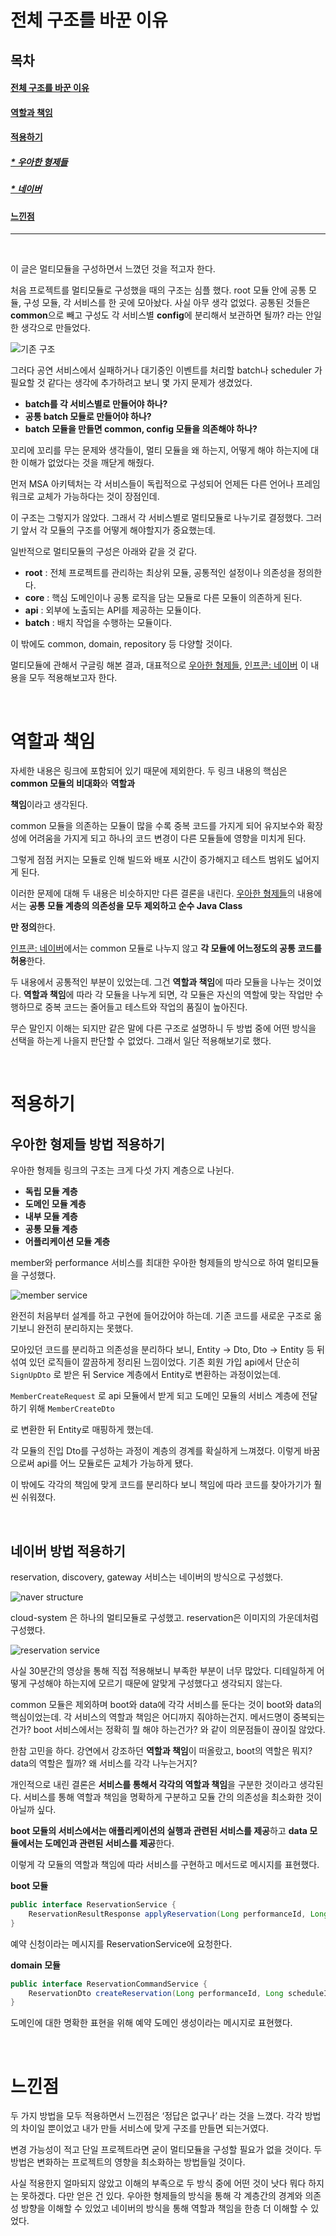 # 전체 구조를 바꾼 이유

## 목차

#### [전체 구조를 바꾼 이유](#전체-구조를-바꾼-이유)

#### [역할과 책임](#역할과-책임-1)

#### [적용하기](#적용하기-1)

##### [\* 우아한 형제들](#우아한-형제들-방법-적용하기)

##### [\* 네이버](#네이버-방법-적용하기)

#### [느낀점](#느낀점-1)

---

<br>

이 글은 멀티모듈을 구성하면서 느꼈던 것을 적고자 한다.

처음 프로젝트를 멀티모듈로 구성했을 때의 구조는 심플 했다. root 모듈 안에 공통 모듈, 구성 모듈, 각 서비스를 한 곳에 모아놨다. 사실 아무 생각 없었다. 공통된 것들은 **common**으로 빼고 구성도 각 서비스별 **config**에 분리해서 보관하면 될까? 라는 안일한 생각으로 만들었다.

![기존 구조](./image/legacy_structure.png)

그러다 공연 서비스에서 실패하거나 대기중인 이벤트를 처리할 batch나 scheduler 가 필요할 것 같다는 생각에 추가하려고 보니 몇 가지 문제가 생겼었다.

- **batch를 각 서비스별로 만들어야 하나?**
- **공통 batch 모듈로 만들어야 하나?**
- **batch 모듈을 만들면 common, config 모듈을 의존해야 하나?**

꼬리에 꼬리를 무는 문제와 생각들이, 멀티 모듈을 왜 하는지, 어떻게 해야 하는지에 대한 이해가 없었다는 것을 깨닫게 해줬다.

먼저 MSA 아키텍처는 각 서비스들이 독립적으로 구성되어 언제든 다른 언어나 프레임워크로 교체가 가능하다는 것이 장점인데.

이 구조는 그렇지가 않았다. 그래서 각 서비스별로 멀티모듈로 나누기로 결정했다. 그러기 앞서 각 모듈의 구조를 어떻게 해야할지가 중요했는데.

일반적으로 멀티모듈의 구성은 아래와 같을 것 같다.

- **root** : 전체 프로젝트를 관리하는 최상위 모듈, 공통적인 설정이나 의존성을 정의한다.
- **core** : 핵심 도메인이나 공통 로직을 담는 모듈로 다른 모듈이 의존하게 된다.
- **api** : 외부에 노출되는 API를 제공하는 모듈이다.
- **batch** : 배치 작업을 수행하는 모듈이다.

이 밖에도 common, domain, repository 등 다양할 것이다.

멀티모듈에 관해서 구글링 해본 결과, 대표적으로 [우아한 형제들](https://techblog.woowahan.com/2637/), [인프콘: 네이버](https://www.youtube.com/watch?v=ipDzLJK-7Kc) 이 내용을 모두 적용해보고자 한다.

<br>

# 역할과 책임

자세한 내용은 링크에 포함되어 있기 때문에 제외한다. 두 링크 내용의 핵심은 **common 모듈의 비대화**와 **역할과**

**책임**이라고 생각된다.

common 모듈을 의존하는 모듈이 많을 수록 중복 코드를 가지게 되어 유지보수와 확장성에 어려움을 가지게 되고 하나의 코드 변경이 다른 모듈들에 영향을 미치게 된다.

그렇게 점점 커지는 모듈로 인해 빌드와 배포 시간이 증가해지고 테스트 범위도 넓어지게 된다.

이러한 문제에 대해 두 내용은 비슷하지만 다른 결론을 내린다. [우아한 형제들](https://techblog.woowahan.com/2637/)의 내용에서는 **공통 모듈 계층의 의존성을 모두 제외하고 순수 Java Class**

**만 정의**한다.

[인프콘: 네이버](https://www.youtube.com/watch?v=ipDzLJK-7Kc)에서는 common 모듈로 나누지 않고 **각 모듈에 어느정도의 공통 코드를 허용**한다.

두 내용에서 공통적인 부분이 있었는데. 그건 **역할과 책임**에 따라 모듈을 나누는 것이었다. **역할과 책임**에 따라 각 모듈을 나누게 되면, 각 모듈은 자신의 역할에 맞는 작업만 수행하므로 중복 코드는 줄어들고 테스트와 작업의 품질이 높아진다.

무슨 말인지 이해는 되지만 같은 말에 다른 구조로 설명하니 두 방법 중에 어떤 방식을 선택을 하는게 나을지 판단할 수 없었다. 그래서 일단 적용해보기로 했다.

<br>

# 적용하기

## 우아한 형제들 방법 적용하기

우아한 형제들 링크의 구조는 크게 다섯 가지 계층으로 나뉜다.

- **독립 모듈 계층**
- **도메인 모듈 계층**
- **내부 모듈 계층**
- **공통 모듈 계층**
- **어플리케이션 모듈 계층**

member와 performance 서비스를 최대한 우아한 형제들의 방식으로 하여 멀티모듈을 구성했다.

![member service](./image/member_structure.png)

완전히 처음부터 설계를 하고 구현에 들어갔어야 하는데. 기존 코드를 새로운 구조로 옮기보니 완전히 분리하지는 못했다.

모아있던 코드를 분리하고 의존성을 분리하다 보니, Entity → Dto, Dto → Entity 등 뒤섞여 있던 로직들이 깔끔하게 정리된 느낌이었다. 기존 회원 가입 api에서 단순히 `SignUpDto` 로 받은 뒤 Service 계층에서 Entity로 변환하는 과정이었는데.

`MemberCreateRequest` 로 api 모듈에서 받게 되고 도메인 모듈의 서비스 계층에 전달하기 위해 `MemberCreateDto`

로 변환한 뒤 Entity로 매핑하게 했는데.

각 모듈의 진입 Dto를 구성하는 과정이 계층의 경계를 확실하게 느껴졌다. 이렇게 바꿈으로써 api를 어느 모듈로든 교체가 가능하게 됐다.

이 밖에도 각각의 책임에 맞게 코드를 분리하다 보니 책임에 따라 코드를 찾아가기가 훨씬 쉬워졌다.

<br>

## 네이버 방법 적용하기

reservation, discovery, gateway 서비스는 네이버의 방식으로 구성했다.

![naver structure](./image/naver_structure.png)

cloud-system 은 하나의 멀티모듈로 구성했고. reservation은 이미지의 가운데처럼 구성했다.

![reservation service](./image/reservation_structure.png)

사실 30분간의 영상을 통해 직접 적용해보니 부족한 부분이 너무 많았다. 디테일하게 어떻게 구성해야 하는지에 모르기 때문에 알맞게 구성했다고 생각되지 않는다.

common 모듈은 제외하며 boot와 data에 각각 서비스를 둔다는 것이 boot와 data의 핵심이었는데. 각 서비스의 역할과 책임은 어디까지 줘야하는건지. 메서드명이 중복되는건가? boot 서비스에서는 정확히 뭘 해야 하는건가? 와 같이 의문점들이 끊이질 않았다.

한참 고민을 하다. 강연에서 강조하던 **역할과 책임**이 떠올랐고, boot의 역할은 뭐지? data의 역할은 뭘까? 왜 서비스를 각각 나누는거지?

개인적으로 내린 결론은 **서비스를 통해서 각각의 역할과 책임**을 구분한 것이라고 생각된다. 서비스를 통해 역할과 책임을 명확하게 구분하고 모듈 간의 의존성을 최소화한 것이 아닐까 싶다.

**boot 모듈의 서비스에서는 애플리케이션의 실행과 관련된 서비스를 제공**하고 **data 모듈에서는 도메인과 관련된 서비스를 제공**한다.

이렇게 각 모듈의 역할과 책임에 따라 서비스를 구현하고 메서드로 메시지를 표현했다.

**boot 모듈**

```java
public interface ReservationService {
    ReservationResultResponse applyReservation(Long performanceId, Long scheduleId, ReservationApplyRequest reservationApplyRequest);
}
```

예약 신청이라는 메시지를 ReservationService에 요청한다.

**domain 모듈**

```java
public interface ReservationCommandService {
    ReservationDto createReservation(Long performanceId, Long scheduleId, ReservationDto reservationDto);
}
```

도메인에 대한 명확한 표현을 위해 예약 도메인 생성이라는 메시지로 표현했다.

<br>

# 느낀점

두 가지 방법을 모두 적용하면서 느낀점은 ‘정답은 없구나’ 라는 것을 느꼈다. 각각 방법의 차이일 뿐이었고 내가 만들 서비스에 맞게 구조를 만들면 되는거였다.

변경 가능성이 적고 단일 프로젝트라면 굳이 멀티모듈을 구성할 필요가 없을 것이다. 두 방법은 변화하는 프로젝트의 영향을 최소화하는 방법들일 것이다.

사실 적용한지 얼마되지 않았고 이해의 부족으로 두 방식 중에 어떤 것이 낫다 뭐다 하지는 못하겠다. 다만 얻은 건 있다. 우아한 형제들의 방식을 통해 각 계층간의 경계와 의존성 방향을 이해할 수 있었고 네이버의 방식을 통해 역할과 책임을 한층 더 이해할 수 있었다.
